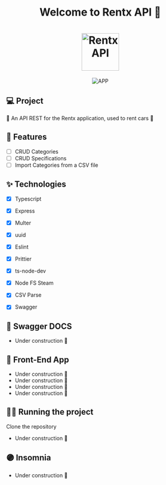 
<h1 align="center">
  Welcome to Rentx API 👋
</h1>
<h1 align="center">
 <img alt="Rentx API " height="100" title="" src="https://i.imgur.com/JB8ExVZ.png" />
</h1>

<p align="center">

 <img src="https://i.imgur.com/KazVzko.png" alt="APP"/>
</p>



## 💻 Project
  🚗 An API REST for the Rentx application, used to rent cars 💨

## 🔨 Features

- [ ] CRUD Categories
- [ ] CRUD Specifications
- [ ] Import Categories from a CSV file

## ✨ Technologies

- [X] Typescript
- [X] Express
- [X] Multer
- [X] uuid
- [X] Eslint
- [X] Prittier
- [X] ts-node-dev
- [X] Node FS Steam
- [X] CSV Parse
- [X] Swagger


## 🌱 Swagger DOCS

- Under construction 🚧

## 🔖 Front-End App

- Under construction 🚧
- Under construction 🚧
- Under construction 🚧
- Under construction 🚧



## 🏃‍♂️ Running the project

Clone the repository

- Under construction 🚧

## 🟣 Insomnia

- Under construction 🚧

 
